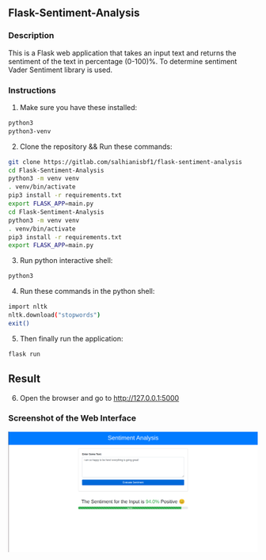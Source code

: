 ## Flask-Sentiment-Analysis

### Description
This is a Flask web application that takes an input text and returns the sentiment of the text in percentage (0-100)%. To determine sentiment Vader Sentiment library is used.

### Instructions
1. Make sure you have these installed:
```bash
python3
python3-venv
```

2. Clone the repository && Run these commands:
```bash
git clone https://gitlab.com/salhianisbf1/flask-sentiment-analysis
cd Flask-Sentiment-Analysis
python3 -m venv venv
. venv/bin/activate
pip3 install -r requirements.txt
export FLASK_APP=main.py
cd Flask-Sentiment-Analysis
python3 -m venv venv
. venv/bin/activate
pip3 install -r requirements.txt
export FLASK_APP=main.py
```
3. Run python interactive shell:
```bash
python3
```

4. Run these commands in the python shell:
```bash
import nltk
nltk.download("stopwords")
exit()
```

5. Then finally run the application:
```bash
flask run
```

## Result
6. Open the browser and go to http://127.0.0.1:5000

### Screenshot of the Web Interface  
![screenshot of options](https://github.com/Salhianis1/CI-CD_Flask-Sentiment-Analysis/blob/main/screenshot/img.png)
